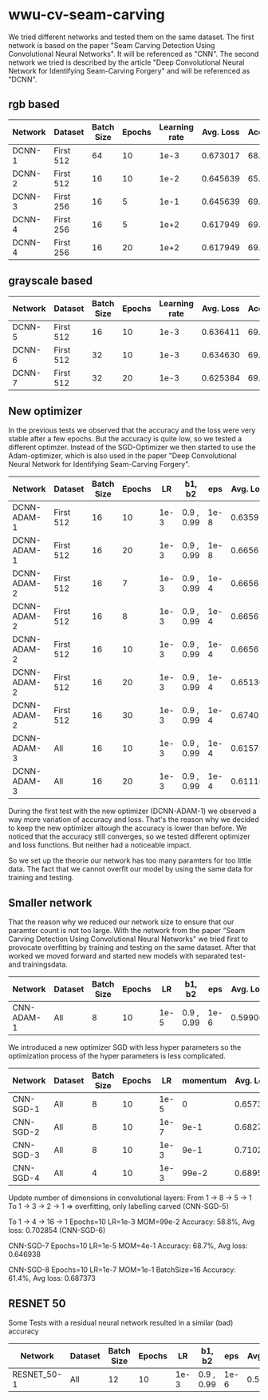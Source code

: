 # wwu-cv-seam-carving

We tried different networks and tested them on the same dataset.
The first network is based on the paper 
"Seam Carving Detection Using Convolutional Neural Networks".
It will be referenced as "CNN".
The second network we tried is described by the article
"Deep Convolutional Neural Network for Identifying Seam-Carving Forgery"
and will be referenced as "DCNN".

## rgb based

| Network   | Dataset   | Batch Size | Epochs | Learning rate | Avg. Loss | Accuracy |
| --------- | --------- | ---------- | ------ | ------------- | --------- | -------- |
| DCNN-1    | First 512 | 64         | 10     | 1e-3          | 0.673017  | 68.9%    |
| DCNN-2    | First 512 | 16         | 10     | 1e-2          | 0.645639  | 65.2%    |
| DCNN-3    | First 256 | 16         | 5      | 1e-1          | 0.645639  | 69.5%    |
| DCNN-4    | First 256 | 16         | 5      | 1e+2          | 0.617949  | 69.5%    |
| DCNN-4    | First 256 | 16         | 20     | 1e+2          | 0.617949  | 69.5%    |

## grayscale based

| Network   | Dataset   | Batch Size | Epochs | Learning rate | Avg. Loss | Accuracy |
| --------- | --------- | ---------- | ------ | ------------- | --------- | -------- |
| DCNN-5    | First 512 | 16         | 10     | 1e-3          | 0.636411  | 69.3%    |
| DCNN-6    | First 512 | 32         | 10     | 1e-3          | 0.634630  | 69.3%    |
| DCNN-7    | First 512 | 32         | 20     | 1e-3          | 0.625384  | 69.3%    |

## New optimizer
In the previous tests we observed that the accuracy 
and the loss were very stable after a few epochs.
But the accuracy is quite low, so we tested a different optimzer.
Instead of the SGD-Optimizer we then started to use the Adam-optimizer,
which is also used in the paper
"Deep Convolutional Neural Network for Identifying Seam-Carving Forgery".

| Network     | Dataset   | Batch Size | Epochs | LR   | b1, b2     | eps  | Avg. Loss | Accuracy |
| ----------- | --------- | ---------- | ------ | ---- | ---------- | ---- | --------- | -------- |
| DCNN-ADAM-1 | First 512 | 16         | 10     | 1e-3 | 0.9 , 0.99 | 1e-8 | 0.635976  | 65.0%    |
| DCNN-ADAM-1 | First 512 | 16         | 20     | 1e-3 | 0.9 , 0.99 | 1e-8 | 0.665614  | 60.9%    |
| DCNN-ADAM-2 | First 512 | 16         | 7      | 1e-3 | 0.9 , 0.99 | 1e-4 | 0.665614  | 65.2%    |
| DCNN-ADAM-2 | First 512 | 16         | 8      | 1e-3 | 0.9 , 0.99 | 1e-4 | 0.665614  | 40.6%    |
| DCNN-ADAM-2 | First 512 | 16         | 10     | 1e-3 | 0.9 , 0.99 | 1e-4 | 0.665614  | 50.4%    |
| DCNN-ADAM-2 | First 512 | 16         | 20     | 1e-3 | 0.9 , 0.99 | 1e-4 | 0.651364  | 65.2%    |
| DCNN-ADAM-2 | First 512 | 16         | 30     | 1e-3 | 0.9 , 0.99 | 1e-4 | 0.674053  | 61.9%    |
| DCNN-ADAM-3 | All       | 16         | 10     | 1e-3 | 0.9 , 0.99 | 1e-4 | 0.615799  | 67.6%    |
| DCNN-ADAM-3 | All       | 16         | 20     | 1e-3 | 0.9 , 0.99 | 1e-4 | 0.611167  | 67.7%    |

During the first test with the new optimizer (DCNN-ADAM-1)
we observed a way more variation of accuracy and loss.
That's the reason why we decided to keep the new optimizer
altough the accuracy is lower than before. 
We noticed that the accuracy still converges,
so we tested different optimizer and loss functions.
But neither had a noticeable impact.

So we set up the theorie our network 
has too many paramters for too little data.
The fact that we cannot overfit our model
by using the same data for training and testing.

## Smaller network
That the reason why we reduced our network size
to ensure that our paramter count is not too large.
With the network from the paper
"Seam Carving Detection Using Convolutional Neural Networks"
we tried first to provocate overfitting
by training and testing on the same dataset.
After that worked we moved forward
and started new models with separated test- and trainingsdata.

| Network    | Dataset   | Batch Size | Epochs | LR   | b1, b2     | eps  | Avg. Loss | Accuracy |
| ---------- | --------- | ---------- | ------ | ---- | ---------- | ---- | --------- | -------- |
| CNN-ADAM-1 | All       | 8          | 10     | 1e-5 | 0.9 , 0.99 | 1e-6 | 0.599068  | 70.1%    |


We introduced a new optimizer SGD with less hyper parameters
so the optimization process of the hyper parameters is less complicated.

| Network   | Dataset   | Batch Size | Epochs | LR   | momentum  | Avg. Loss | Accuracy |
| --------- | --------- | ---------- | ------ | ---- | --------- | --------- | -------- |
| CNN-SGD-1 | All       | 8          | 10     | 1e-5 | 0         | 0.657398  | 60.4%    |
| CNN-SGD-2 | All       | 8          | 10     | 1e-7 | 9e-1      | 0.682758  | 57.2%    |
| CNN-SGD-3 | All       | 8          | 10     | 1e-3 | 9e-1      | 0.710225  | 54.8%    |
| CNN-SGD-4 | All       | 4          | 10     | 1e-3 | 99e-2     | 0.689581  | 61.3%    |

Update number of dimensions in convolutional layers:
From 1 -> 8 -> 5 -> 1
To 1 -> 3 -> 2 -> 1     => overfitting, only labelling carved (CNN-SGD-5)

To 1 -> 4 -> 16 -> 1
Epochs=10 LR=1e-3 MOM=99e-2
Accuracy: 58.8%, Avg loss: 0.702854 (CNN-SGD-6)

CNN-SGD-7
Epochs=10 LR=1e-5 MOM=4e-1
Accuracy: 68.7%, Avg loss: 0.646938

CNN-SGD-8
Epochs=10 LR=1e-7 MOM=1e-1 BatchSize=16
Accuracy: 61.4%, Avg loss: 0.687373

## RESNET 50
Some Tests with a residual neural network resulted in a similar (bad) accuracy

| Network     | Dataset   | Batch Size | Epochs | LR   | b1, b2     | eps  | Avg. Loss | Accuracy |
|-------------| --------- |------------| ------ |------| ---------- | ---- | --------- | -------- |
| RESNET_50-1 | All       | 12         | 10     | 1e-3 | 0.9 , 0.99 | 1e-6 | 0.580487  | 69.1%    |
